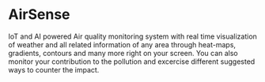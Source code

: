 # AirSense
IoT and AI powered Air quality monitoring system with real time visualization of weather and all related information of any area through heat-maps, gradients, contours and many more right on your screen. You can also monitor your contribution to the pollution and excercise different suggested ways to counter the impact.
